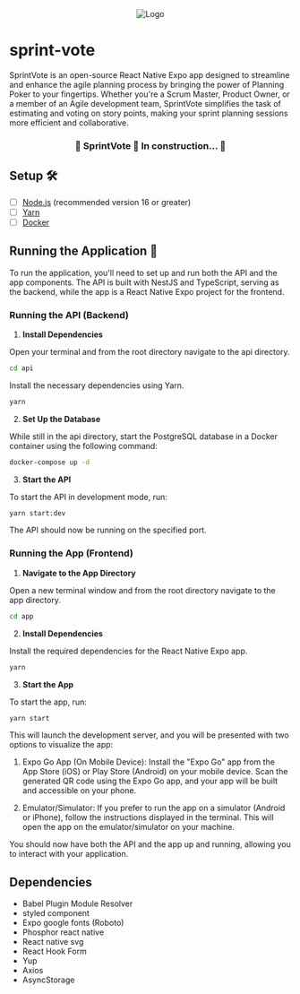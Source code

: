 <div align="center">
  <img src="https://github.com/alexandredebortoli/sprint-vote/assets/70496543/d031e457-5178-4160-af5e-da50c22f2996" alt="Logo">
</div>

# sprint-vote

SprintVote is an open-source React Native Expo app designed to streamline and enhance the agile planning process by bringing the power of Planning Poker to your fingertips. Whether you're a Scrum Master, Product Owner, or a member of an Agile development team, SprintVote simplifies the task of estimating and voting on story points, making your sprint planning sessions more efficient and collaborative.


<h3 align="center"> 
	🚧  SprintVote 🚀 In construction...  🚧
</h3>

## Setup 🛠️
- [ ] [Node.js](https://nodejs.org/en) (recommended version 16 or greater)
- [ ] [Yarn](https://yarnpkg.com/)
- [ ] [Docker](https://www.docker.com/)

## Running the Application 🏃

To run the application, you'll need to set up and run both the API and the app components. The API is built with NestJS and TypeScript, serving as the backend, while the app is a React Native Expo project for the frontend.

### Running the API (Backend)

1. **Install Dependencies**

Open your terminal and from the root directory navigate to the api directory.

``` bash
cd api
```

Install the necessary dependencies using Yarn. 

``` bash
yarn
```

2. **Set Up the Database**
   
While still in the api directory, start the PostgreSQL database in a Docker container using the following command:

``` bash
docker-compose up -d
```

3. **Start the API**
   
To start the API in development mode, run:

``` bash
yarn start:dev
```

The API should now be running on the specified port.

### Running the App (Frontend)

1. **Navigate to the App Directory**
   
Open a new terminal window and from the root directory navigate to the app directory.

``` bash
cd app
```

2. **Install Dependencies**
   
Install the required dependencies for the React Native Expo app.

``` bash
yarn
```

3. **Start the App**
   
To start the app, run:

``` bash
yarn start
```

This will launch the development server, and you will be presented with two options to visualize the app:

1. Expo Go App (On Mobile Device): Install the "Expo Go" app from the App Store (iOS) or Play Store (Android) on your mobile device. Scan the generated QR code using the Expo Go app, and your app will be built and accessible on your phone.

2. Emulator/Simulator: If you prefer to run the app on a simulator (Android or iPhone), follow the instructions displayed in the terminal. This will open the app on the emulator/simulator on your machine.

You should now have both the API and the app up and running, allowing you to interact with your application.


## Dependencies

-   Babel Plugin Module Resolver
-   styled component
-   Expo google fonts (Roboto)
-   Phosphor react native
-   React native svg
-   React Hook Form
-   Yup
-   Axios
-   AsyncStorage
